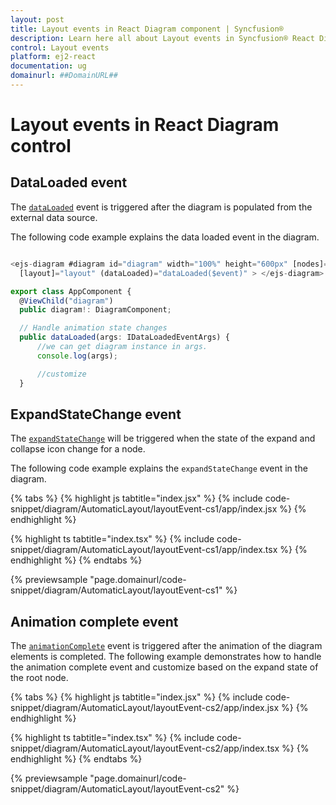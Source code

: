 ```yaml
---
layout: post
title: Layout events in React Diagram component | Syncfusion®
description: Learn here all about Layout events in Syncfusion® React Diagram component of Syncfusion Essential® JS 2 and more.
control: Layout events
platform: ej2-react
documentation: ug
domainurl: ##DomainURL##
---
```


# Layout events in React Diagram control

## DataLoaded event

The [`dataLoaded`](https://ej2.syncfusion.com/react/documentation/api/diagram/idataloadedeventargs/) event is triggered after the diagram is populated from the external data source.

The following code example explains the data loaded event in the diagram.

```typescript

<ejs-diagram #diagram id="diagram" width="100%" height="600px" [nodes]="nodes" [connectors]="connectors"
  [layout]="layout" (dataLoaded)="dataLoaded($event)" > </ejs-diagram>

export class AppComponent {
  @ViewChild("diagram")
  public diagram!: DiagramComponent;

  // Handle animation state changes
  public dataLoaded(args: IDataLoadedEventArgs) {
      //we can get diagram instance in args.
      console.log(args);

      //customize
  }

```

## ExpandStateChange event

The [`expandStateChange`](https://ej2.syncfusion.com/react/documentation/api/diagram/iExpandStateChangeEventArgs/) will be triggered when the state of the expand and collapse icon change for a node.

The following code example explains the `expandStateChange` event in the diagram.


{% tabs %}
{% highlight js tabtitle="index.jsx" %}
{% include code-snippet/diagram/AutomaticLayout/layoutEvent-cs1/app/index.jsx %}
{% endhighlight %}

{% highlight ts tabtitle="index.tsx" %}
{% include code-snippet/diagram/AutomaticLayout/layoutEvent-cs1/app/index.tsx %}
{% endhighlight %}
{% endtabs %}

 {% previewsample "page.domainurl/code-snippet/diagram/AutomaticLayout/layoutEvent-cs1" %}


## Animation complete event

The [`animationComplete`](https://ej2.syncfusion.com/react/documentation/api/diagram/#animationcomplete) event is triggered after the animation of the diagram elements is completed. The following example demonstrates how to handle the animation complete event and customize based on the expand state of the root node.


{% tabs %}
{% highlight js tabtitle="index.jsx" %}
{% include code-snippet/diagram/AutomaticLayout/layoutEvent-cs2/app/index.jsx %}
{% endhighlight %}

{% highlight ts tabtitle="index.tsx" %}
{% include code-snippet/diagram/AutomaticLayout/layoutEvent-cs2/app/index.tsx %}
{% endhighlight %}
{% endtabs %}

 {% previewsample "page.domainurl/code-snippet/diagram/AutomaticLayout/layoutEvent-cs2" %}
